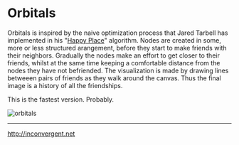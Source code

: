 Orbitals
=============

Orbitals is inspired by the naive optimization process that Jared Tarbell has
implemented in his "[Happy
Place](http://www.complexification.net/gallery/machines/happyPlace/index.php)"
algorithm. Nodes are created in some, more or less structured arangement,
before they start to make friends with their neighbors. Gradually the nodes
make an effort to get closer to their friends, whilst at the same time keeping
a comfortable distance from the nodes they have not befriended.  The
visualization is made by drawing lines betweeen pairs of friends as they walk
around the canvas. Thus the final image is a history of all the friendships.

This is the fastest version. Probably.

![orbitals](http://inconvergent.net/xstatic/img-content/orbitals_ba.jpg "orbitals")

-----------
http://inconvergent.net

